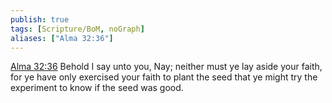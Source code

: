 ```yaml
---
publish: true
tags: [Scripture/BoM, noGraph]
aliases: ["Alma 32:36"]
---
```

[Alma 32:36](https://churchofjesuschrist.org/study/scriptures/bofm/alma/32?lang=eng&id=p36#p36) Behold I say unto you, Nay; neither must ye lay aside your faith, for ye have only exercised your faith to plant the seed that ye might try the experiment to know if the seed was good.
